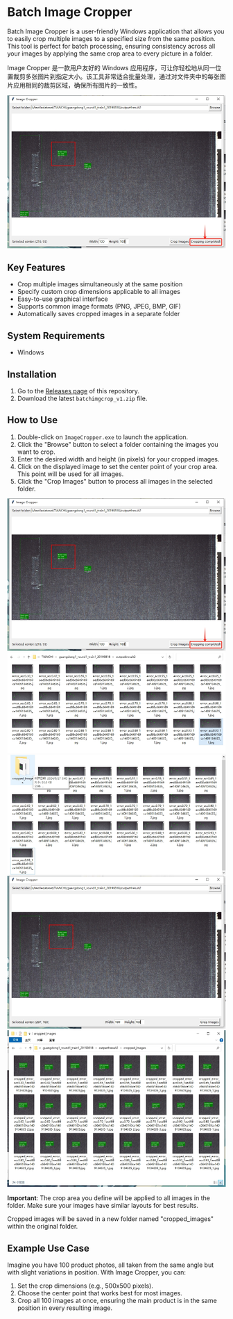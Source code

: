 # Batch Image Cropper

Batch Image Cropper is a user-friendly Windows application that allows you to easily crop multiple images to a specified size from the same position. This tool is perfect for batch processing, ensuring consistency across all your images by applying the same crop area to every picture in a folder.

Image Cropper 是一款用户友好的 Windows 应用程序，可让你轻松地从同一位置裁剪多张图片到指定大小。该工具非常适合批量处理，通过对文件夹中的每张图片应用相同的裁剪区域，确保所有图片的一致性。

![Image Cropper Overview](https://github.com/Mnster00/ImageBatchCropping/blob/main/2.png)

## Key Features

- Crop multiple images simultaneously at the same position
- Specify custom crop dimensions applicable to all images
- Easy-to-use graphical interface
- Supports common image formats (PNG, JPEG, BMP, GIF)
- Automatically saves cropped images in a separate folder

## System Requirements

- Windows 

## Installation

1. Go to the [Releases page](https://github.com/Mnster00/ImageBatchCropping/releases) of this repository.
2. Download the latest `batchimgcrop_v1.zip` file.

## How to Use

1. Double-click on `ImageCropper.exe` to launch the application.
2. Click the "Browse" button to select a folder containing the images you want to crop.
3. Enter the desired width and height (in pixels) for your cropped images.
4. Click on the displayed image to set the center point of your crop area. This point will be used for all images.
5. Click the "Crop Images" button to process all images in the selected folder.

![Usage Steps 1](https://github.com/Mnster00/ImageBatchCropping/blob/main/2.png)
![Usage Steps 2](https://github.com/Mnster00/ImageBatchCropping/blob/main/3.png)
![Usage Steps 3](https://github.com/Mnster00/ImageBatchCropping/blob/main/4.png)
![Usage Steps 4](https://github.com/Mnster00/ImageBatchCropping/blob/main/5.png)
![Usage Steps_5](https://github.com/Mnster00/ImageBatchCropping/blob/main/6.png)

**Important**: The crop area you define will be applied to all images in the folder. Make sure your images have similar layouts for best results.

Cropped images will be saved in a new folder named "cropped_images" within the original folder.

## Example Use Case

Imagine you have 100 product photos, all taken from the same angle but with slight variations in position. With Image Cropper, you can:
1. Set the crop dimensions (e.g., 500x500 pixels).
2. Choose the center point that works best for most images.
3. Crop all 100 images at once, ensuring the main product is in the same position in every resulting image.

